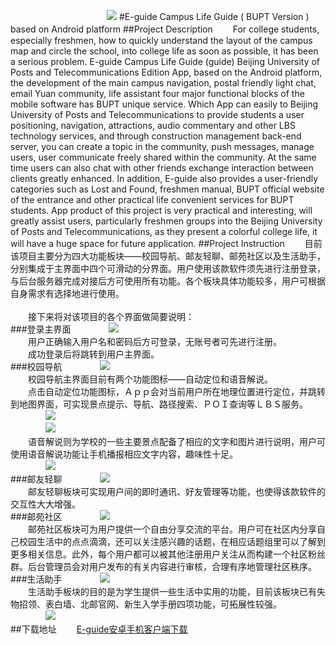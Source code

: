 　　　　　　　　　　　![](https://github.com/MiracleHH/Eguide/raw/master/app/src/main/res/drawable-xxhdpi/ic_launcher.png)
#E-guide Campus Life Guide ( BUPT Version ) based on Android platform
##Project Description
　　For college students, especially freshmen, how to quickly understand the layout of the campus map and circle the school, into college life as soon as possible, it has been a serious problem. E-guide Campus Life Guide (guide) Beijing University of Posts and Telecommunications Edition App, based on the Android platform, the development of the main campus navigation, postal friendly light chat, email Yuan community, life assistant four major functional blocks of the mobile software has BUPT unique service. Which App can easily to Beijing University of Posts and Telecommunications to provide students a user positioning, navigation, attractions, audio commentary and other LBS technology services, and through construction management back-end server, you can create a topic in the community, push messages, manage users, user communicate freely shared within the community. At the same time users can also chat with other friends exchange interaction between clients greatly enhanced. In addition, E-guide also provides a user-friendly categories such as Lost and Found, freshmen manual, BUPT official website of the entrance and other practical life convenient services for BUPT students. App product of this project is very practical and interesting, will greatly assist users, particularly freshmen groups into the Beijing University of Posts and Telecommunications, as they present a colorful college life, it will have a huge space for future application.
##Project Instruction
　　目前该项目主要分为四大功能板块——校园导航、邮友轻聊、邮苑社区以及生活助手，分别集成于主界面中四个可滑动的分界面。用户使用该款软件须先进行注册登录，与后台服务器完成对接后方可使用所有功能。各个板块具体功能较多，用户可根据自身需求有选择地进行使用。<br/><br/>　　接下来将对该项目的各个界面做简要说明：<br/>
###登录主界面
　　　　![](https://github.com/MiracleHH/Eguide/raw/master/images/login.png)<br/>
　　用户正确输入用户名和密码后方可登录，无账号者可先进行注册。<br/>
　　成功登录后将跳转到用户主界面。<br/>
###校园导航
　　　　![](https://github.com/MiracleHH/Eguide/raw/master/images/guide.png)<br/>
　　校园导航主界面目前有两个功能图标——自动定位和语音解说。<br/>
　　点击自动定位功能图标，Ａｐｐ会对当前用户所在地理位置进行定位，并跳转到地图界面，可实现景点提示、导航、路径搜索、ＰＯＩ查询等ＬＢＳ服务。<br/>
　　　　![](https://github.com/MiracleHH/Eguide/raw/master/images/alert.png)<br/>　　　　![](https://github.com/MiracleHH/Eguide/raw/master/images/search.png)<br/>
　　语音解说则为学校的一些主要景点配备了相应的文字和图片进行说明，用户可使用语音解说功能让手机播报相应文字内容，趣味性十足。<br/>
　　　　![](https://github.com/MiracleHH/Eguide/raw/master/images/speech.png)<br/>
###邮友轻聊
　　　　![](https://github.com/MiracleHH/Eguide/raw/master/images/chat.png)<br/>
　　邮友轻聊板块可实现用户间的即时通讯、好友管理等功能，也使得该款软件的交互性大大增强。<br/>
###邮苑社区
　　　　![](https://github.com/MiracleHH/Eguide/raw/master/images/community.png)<br/>
　　邮苑社区板块可为用户提供一个自由分享交流的平台。用户可在社区内分享自己校园生活中的点点滴滴，还可以关注感兴趣的话题，在相应话题组里可以了解到更多相关信息。此外，每个用户都可以被其他注册用户关注从而构建一个社区粉丝群。后台管理员会对用户发布的有关内容进行审核，合理有序地管理社区秩序。<br/>
###生活助手
　　　　![](https://github.com/MiracleHH/Eguide/raw/master/images/helper.png)<br/>
　　生活助手板块的目的是为学生提供一些生活中实用的功能，目前该板块已有失物招领、表白墙、北邮官网、新生入学手册四项功能，可拓展性较强。<br/>
　　　　![](https://github.com/MiracleHH/Eguide/raw/master/images/lost.png)<br/>
##下载地址
　　[E-guide安卓手机客户端下载](http://ee.inbupt.com/test/hh/E-guide/E-guide.apk)
